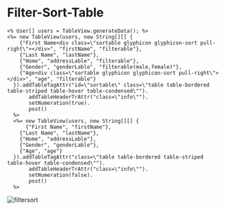 # Filter-Sort-Table

    <% User[] users = TableView.generateData();	%>
  	<%= new TableView(users, new String[][] {
  		{"First Name<div class=\"sortable glyphicon glyphicon-sort pull-right\"></div>", "firstName", "filterable"},
	    {"Last Name", "lastName"},
	    {"Home", "addressLable", "filterable"},
	    {"Gender", "genderLable", "filterable(male,female)"},
	    {"Age<div class=\"sortable glyphicon glyphicon-sort pull-right\"></div>", "age", "filterable"}
	  }).addTableTagAttr("id=\"sortable\" class=\"table table-bordered table-striped table-hover table-condensed\"").
		   addTableHeaderTrAttr("class=\"info\"").
		   setNumeration(true).
		   post()
	  %>
	  <%= new TableView(users, new String[][] {
		  {"First Name", "firstName"},
	    {"Last Name", "lastName"},
	    {"Home", "addressLable"},
	    {"Gender", "genderLable"},
	    {"Age", "age"}
	  }).addTableTagAttr("class=\"table table-bordered table-striped table-hover table-condensed\"").
		   addTableHeaderTrAttr("class=\"info\"").
		   setNumeration(false).
		   post()
	  %>

![filtersort](https://cloud.githubusercontent.com/assets/10475447/19354566/82e776c0-9167-11e6-9d8e-c0e634ec1d5a.png)
